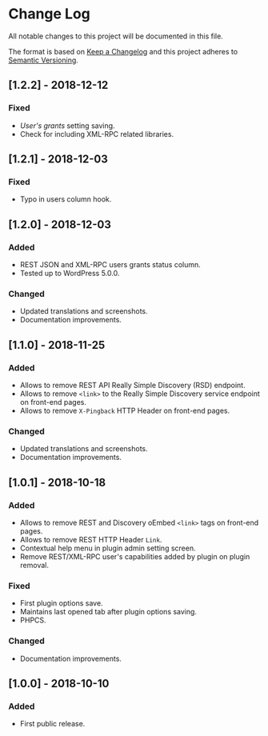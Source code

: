 # Change Log
All notable changes to this project will be documented in this file.

The format is based on [Keep a Changelog](http://keepachangelog.com/)
and this project adheres to [Semantic Versioning](http://semver.org/).

## [1.2.2] - 2018-12-12
### Fixed
 - _User's grants_ setting saving.
 - Check for including XML-RPC related libraries.

## [1.2.1] - 2018-12-03
### Fixed
 - Typo in users column hook.

## [1.2.0] - 2018-12-03
### Added
 - REST JSON and XML-RPC users grants status column.
 - Tested up to WordPress 5.0.0.

### Changed
 - Updated translations and screenshots.
 - Documentation improvements.

## [1.1.0] - 2018-11-25
### Added
 - Allows to remove REST API Really Simple Discovery (RSD) endpoint.
 - Allows to remove `<link>` to the Really Simple Discovery service endpoint on front-end pages.
 - Allows to remove `X-Pingback` HTTP Header on front-end pages.

### Changed
 - Updated translations and screenshots.
 - Documentation improvements.

## [1.0.1] - 2018-10-18
### Added
 - Allows to remove REST and Discovery oEmbed `<link>` tags on front-end pages.
 - Allows to remove REST HTTP Header `Link`.
 - Contextual help menu in plugin admin setting screen.
 - Remove REST/XML-RPC user's capabilities added by plugin on plugin removal.

### Fixed
 - First plugin options save.
 - Maintains last opened tab after plugin options saving.
 - PHPCS.

### Changed
 - Documentation improvements.

## [1.0.0] - 2018-10-10
### Added
 - First public release.
